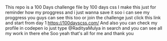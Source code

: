 This repo is a 100 Days challenge file by 100 days css
I make this just for reminder how my proggress and i just wanna save it soo i can see my proggress
you guys can see this too or join the challenge just click this link and start from day 1 https://100dayscss.com/
And also you can check my profile in codepen io just type @RadityaMulya in search and you can see all my work in there ehe
Soo yeah that's all for me and thank you 
